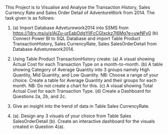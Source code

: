 This Project is to Visualise and Analyse the Transaction History, Sales Currency Rate and Sales Order Detail of AdventureWork from 2014. The task given is as follows:

1.	(a) Import Database Adveturework2014 into SSMS from https://1drv.ms/u/s!AiZu-urEabOdgYIlFcCGIxckz7l6Mg?e=uwNFy0 
(b) Connect Power BI to SQL Database and import Table Product TransactionHistory, Sales CurrencyRate, Sales SalesOrderDetail from Database Adveturework2014.


2.	Using Table Product TransactionHistory create:
(a)	A visual showing Actual Cost for each Transaction Type on a month-to-month.
(b)	A table showing Category of Average Quantity into 3 groups namely High Quantity, Mid Quantity, and Low Quantity. NB: Choose a range of your choice.
Create a table for Average Quantity and their groups for each month.
NB: Do not create a chart for this. 
(c)	A visual showing Total Actual Cost for each Transaction Type. 
(d)	Create a Dashboard for Questions 2a, 2b, and 2c.


3.	Give an insight into the trend of data in Table Sales CurrencyRate.

 4. (a). Design any 3 visuals of your choice from Table Sales SalesOrderDetail 
     (b).  Create an interactive dashboard for the visuals created in Question 4(a).
